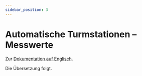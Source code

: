 ```yaml
---
sidebar_position: 3
---
```


# Automatische Turmstationen – Messwerte

Zur [Dokumentation auf Englisch](https://opendatadocs.meteoswiss.ch/a-data-groundbased/a3-automatic-tower-stations).

Die Übersetzung folgt.
